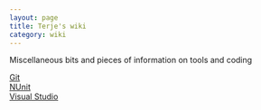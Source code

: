 ```yaml
---
layout: page
title: Terje's wiki
category: wiki
---
```


Miscellaneous bits and pieces of information on tools and coding

[Git](git)  
[NUnit](nunit)  
[Visual Studio](visualstudio)  




